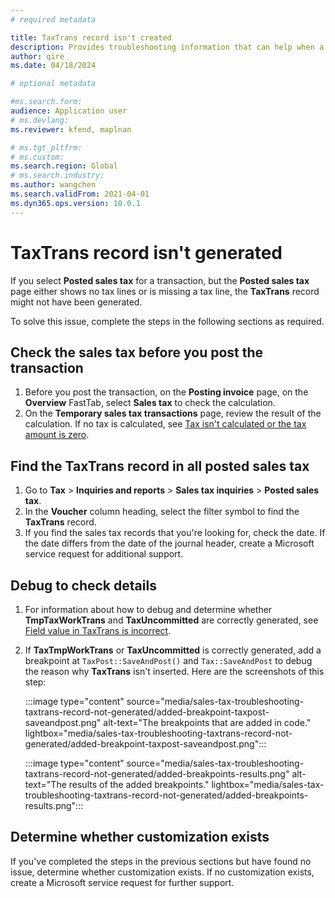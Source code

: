 ```yaml
---
# required metadata

title: TaxTrans record isn't created
description: Provides troubleshooting information that can help when a TaxTrans record isn't generated.
author: qire
ms.date: 04/18/2024

# optional metadata

#ms.search.form:
audience: Application user
# ms.devlang: 
ms.reviewer: kfend, maplnan

# ms.tgt_pltfrm: 
# ms.custom: 
ms.search.region: Global
# ms.search.industry: 
ms.author: wangchen
ms.search.validFrom: 2021-04-01
ms.dyn365.ops.version: 10.0.1
---
```


# TaxTrans record isn't generated

If you select **Posted sales tax** for a transaction, but the **Posted sales tax** page either shows no tax lines or is missing a tax line, the **TaxTrans** record might not have been generated.

To solve this issue, complete the steps in the following sections as required.

## Check the sales tax before you post the transaction

1. Before you post the transaction, on the **Posting invoice** page, on the **Overview** FastTab, select **Sales tax** to check the calculation.
2. On the **Temporary sales tax transactions** page, review the result of the calculation. If no tax is calculated, see [Tax isn't calculated or the tax amount is zero](sales-tax-troubleshooting-tax-not-calculated-amount-zero.md).

## Find the TaxTrans record in all posted sales tax

1. Go to **Tax** \> **Inquiries and reports** \> **Sales tax inquiries** \> **Posted sales tax**.
2. In the **Voucher** column heading, select the filter symbol to find the **TaxTrans** record.
3. If you find the sales tax records that you're looking for, check the date. If the date differs from the date of the journal header, create a Microsoft service request for additional support.

## Debug to check details

1. For information about how to debug and determine whether **TmpTaxWorkTrans** and **TaxUncommitted** are correctly generated, see [Field value in TaxTrans is incorrect](sales-tax-troubleshooting-field-value-taxtrans-incorrect.md).
2. If **TaxTmpWorkTrans** or **TaxUncommitted** is correctly generated, add a breakpoint at `TaxPost::SaveAndPost()` and `Tax::SaveAndPost` to debug the reason why **TaxTrans** isn't inserted. Here are the screenshots of this step:

    :::image type="content" source="media/sales-tax-troubleshooting-taxtrans-record-not-generated/added-breakpoint-taxpost-saveandpost.png" alt-text="The breakpoints that are added in code." lightbox="media/sales-tax-troubleshooting-taxtrans-record-not-generated/added-breakpoint-taxpost-saveandpost.png":::

    :::image type="content" source="media/sales-tax-troubleshooting-taxtrans-record-not-generated/added-breakpoints-results.png" alt-text="The results of the added breakpoints." lightbox="media/sales-tax-troubleshooting-taxtrans-record-not-generated/added-breakpoints-results.png":::

## Determine whether customization exists

If you've completed the steps in the previous sections but have found no issue, determine whether customization exists. If no customization exists, create a Microsoft service request for further support.
